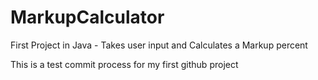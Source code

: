 # MarkupCalculator
First Project in Java - Takes user input and Calculates a Markup percent 

This is a test commit process for my first github project
